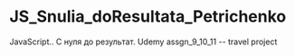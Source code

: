 # JS_Snulia_doResultata_Petrichenko
JavaScript.. С нуля до результат. Udemy
       assgn_9_10_11    -- travel project
